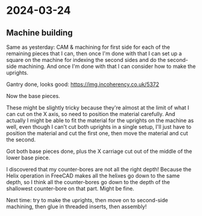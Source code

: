 # 2024-03-24

## Machine building

Same as yesterday: CAM & machining for first side for each of the remaining pieces that I can,
then once I'm done with that I can set up a square on the machine for indexing the second sides
and do the second-side machining. And once I'm done with that I can consider how to make the
uprights.

Gantry done, looks good: https://img.incoherency.co.uk/5372

Now the base pieces.

These might be slightly tricky because they're almost at the limit of what I can cut on the X
axis, so need to position the material carefully. And actually I might be able to fit the material
for the uprights on the machine as well, even though I can't cut both uprights in a single setup,
I'll just have to position the material and cut the first one, then move the material and cut the
second.

Got both base pieces done, plus the X carriage cut out of the middle of the lower base piece.

I discovered that my counter-bores are not all the right depth! Because the Helix operation
in FreeCAD makes all the helixes go down to the same depth, so I think all the counter-bores go
down to the depth of the shallowest counter-bore on that part. Might be fine.

Next time: try to make the uprights, then move on to second-side machining, then glue in threaded
inserts, then assembly!
